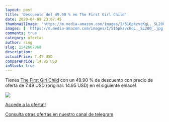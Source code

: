 ```yaml
---
layout: post
title: 'Descuento del 49.90 % en The First Girl Child'
date: 2020-04-09 23:07:45
thumbnailImage: 'https://m.media-amazon.com/images/I/516pkzvcKqL._SL200_.jpg'
images: [ 'https://m.media-amazon.com/images/I/516pkzvcKqL._SL200_.jpg' ]
comments: true
category: ofertas
author: ring
slug: 1542007968
description:
actualPrice: 7.49 USD
comparePrice: 14.95 USD
inStock: true
---
```


Tienes [The First Girl Child](https://www.amazon.com/dp/1542007968/?tag=redken08-20) con un 49.90 % de descuento con precio de oferta de 7.49 USD (original: 14.95 USD) en el siguiente enlace!

[![](https://m.media-amazon.com/images/I/516pkzvcKqL._SL200_.jpg)](https://www.amazon.com/dp/1542007968/?tag=redken08-20)

[Accede a la oferta!!](https://www.amazon.com/dp/1542007968/?tag=redken08-20)

[Consulta otras ofertas en nuestro canal de telegram](https://t.me/s/ofertas25)
